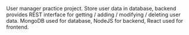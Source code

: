 User manager practice project. Store user data in database, backend provides REST interface for getting / adding / modifying / deleting user data.
MongoDB used for database, NodeJS for backend, React used for frontend.
